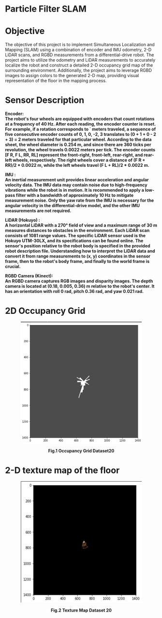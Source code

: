 # Particle Filter SLAM


<h1><b> Objective </b></h1>
The objective of this project is to implement Simultaneous Localization and Mapping (SLAM) using a combination of encoder and IMU odometry, 2-D LiDAR scans, and RGBD measurements from a differential-drive robot. The project aims to utilize the odometry and LiDAR measurements to accurately localize the robot and construct a detailed 2-D occupancy grid map of the surrounding environment. Additionally, the project aims to leverage RGBD images to assign colors to the generated 2-D map, providing visual representation of the floor in the mapping process.
<br>

<h1><b> Sensor Description</b></h1>

<b>Encoder<b/>: <br>
The robot's four wheels are equipped with encoders that count rotations at a frequency of 40 Hz. After each reading, the encoder counter is reset. For example, if a rotation corresponds to ` meters traveled, a sequence of five consecutive encoder counts of 0, 1, 0, -2, 3 translates to (0 + 1 + 0 - 2 + 3) = 2 meters traveled for that particular wheel. According to the data sheet, the wheel diameter is 0.254 m, and since there are 360 ticks per revolution, the wheel travels 0.0022 meters per tick. The encoder counts [F R, F L, RR, RL] represent the front-right, front-left, rear-right, and rear-left wheels, respectively. The right wheels cover a distance of (F R + RR)/2 * 0.0022 m, while the left wheels travel (F L + RL)/2 * 0.0022 m.

<b> IMU </b>: <br>
An inertial measurement unit provides linear acceleration and angular velocity data. The IMU data may contain noise due to high-frequency vibrations while the robot is in motion. It is recommended to apply a low-pass filter with a bandwidth of approximately 10 Hz to mitigate measurement noise. Only the yaw rate from the IMU is necessary for the angular velocity in the differential-drive model, and the other IMU measurements are not required.

<b> LiDAR (Hokuyo) </b>: <br>
A horizontal LiDAR with a 270° field of view and a maximum range of 30 m measures distances to obstacles in the environment. Each LiDAR scan consists of 1081 range values. The specific LiDAR sensor used is the Hokuyo UTM-30LX, and its specifications can be found online. The sensor's position relative to the robot body is specified in the provided robot description file. Understanding how to interpret the LiDAR data and convert it from range measurements to (x, y) coordinates in the sensor frame, then to the robot's body frame, and finally to the world frame is crucial.

<b> RGBD Camera (Kinect)</b>: <br>
An RGBD camera captures RGB images and disparity images. The depth camera is located at (0.18, 0.005, 0.36) m relative to the robot's center. It has an orientation with roll 0 rad, pitch 0.36 rad, and yaw 0.021 rad.





<h1><b> 2D Occupancy Grid </b></h1>

<p align="center">
  <img src="https://github.com/dhruvtalwar18/particle_filter_slam/blob/main/Results/Occupancy_grid/Trajectory_map_generation_dataset_20.gif" title="Occupancy Grid Dataset20" style="width: 400px; height: 400px;">
  <br>
  <p align="center">Fig.1 Occupancy Grid Dataset20</p>
</p>


<h1><b> 2-D texture map of the floor </b></h1>

<p align="center">
  <img src="https://github.com/dhruvtalwar18/particle_filter_slam/blob/main/Results/Texture_map/Texture_map_time_generation.gif" title="Texture Map Dataset20" style="width: 400px; height: 400px;">
  <br>
  <p align="center">Fig.2 Texture Map Dataset 20</p>
</p>


